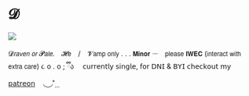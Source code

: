# 𝓓 
![](https://files.catbox.moe/daq9ny.png)

𝓓𝘳𝘢𝘷𝘦𝘯 𝘰𝘳 𝓟𝘢𝘭𝘦.　𝓗𝖾　/　𝓥𝖺𝗆𝗉 𝗈𝗇𝗅𝗒 . . . 𝗠𝗶𝗻𝗼𝗿 𓌔　𝗉𝗅𝖾𝖺𝗌𝖾 𝗜𝗪𝗘𝗖 (𝗂𝗇𝗍𝖾𝗋𝖺𝖼𝗍 𝗐𝗂𝗍𝗁 𝖾𝗑𝗍𝗋𝖺 𝖼𝖺𝗋𝖾) ૮ o . o ; ྀིა　
𝖼𝗎𝗋𝗋𝖾𝗇𝗍𝗅𝗒 𝗌𝗂𝗇𝗀𝗅𝖾, 𝖿𝗈𝗋 𝖣𝖭𝖨 & 𝖡𝖸𝖨 𝖼𝗁𝖾𝖼𝗄𝗈𝗎𝗍 𝗆𝗒 [𝗉𝖺𝗍𝗋𝖾𝗈𝗇](𝗁𝗍𝗍𝗉𝗌://𝗉𝖺𝗍𝗋𝖾𝗈𝗇.𝖼𝗈𝗆/𝗀𝗅𝗈𝗈𝗆𝗅𝗒𝗂𝖾𝗅) ㅤ◟ ͜ ◞˚̣̣̣

